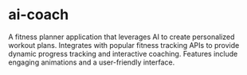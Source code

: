 # ai-coach
A fitness planner application that leverages AI to create personalized workout plans. Integrates with popular fitness tracking APIs to provide dynamic progress tracking and interactive coaching. Features include engaging animations and a user-friendly interface.
